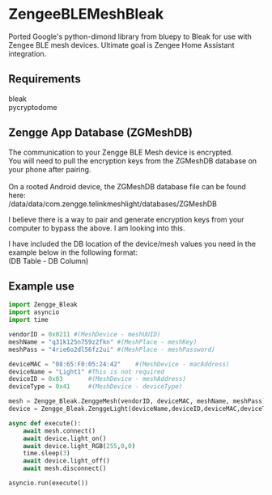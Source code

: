 ZengeeBLEMeshBleak
=========================================
Ported Google's python-dimond library from bluepy to Bleak for use with Zengee BLE mesh devices. Ultimate goal is Zengee Home Assistant integration.<br/>

Requirements
------------
bleak<br/>
pycryptodome<br />

Zengge App Database (ZGMeshDB)
-----------
The communication to your Zengge BLE Mesh device is encrypted.<br/>
You will need to pull the encryption keys from the ZGMeshDB database on your phone after pairing.<br/><br/>
On a rooted Android device, the ZGMeshDB database file can be found here:<br/>
/data/data/com.zengge.telinkmeshlight/databases/ZGMeshDB<br/>

I believe there is a way to pair and generate encryption keys from your computer to bypass the above. I am looking into this.<br/>

I have included the DB location of the device/mesh values you need in the example below in the following format:<br/>
(DB Table - DB Column)<br/>

Example use
-----------
```python
import Zengge_Bleak
import asyncio
import time

vendorID = 0x0211 #(MeshDevice - meshUUID)
meshName = "q31k125n759z2fkn" #(MeshPlace - meshKey)
meshPass = "4rie6o2dl56fz2ui" #(MeshPlace - meshPassword)

deviceMAC = "08:65:F0:05:24:42"    #(MeshDevice - macAddress)
deviceName = "Light1" #This is not required
deviceID = 0x03       #(MeshDevice - meshAddress)
deviceType = 0x41     #(MeshDevice - deviceType)

mesh = Zengge_Bleak.ZenggeMesh(vendorID, deviceMAC, meshName, meshPass)
device = Zengge_Bleak.ZenggeLight(deviceName,deviceID,deviceMAC,deviceType,mesh)

async def execute():
    await mesh.connect()
    await device.light_on()
    await device.light_RGB(255,0,0)
    time.sleep(3)
    await device.light_off()
    await mesh.disconnect()

asyncio.run(execute())
```
